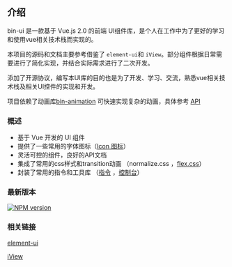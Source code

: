 ## 介绍

bin-ui 是一款基于 Vue.js 2.0 的前端 UI组件库，是个人在工作中为了更好的学习和使用vue相关技术栈而实现的。

本项目的源码和文档主要参考借鉴了 `element-ui`和
`iView`。部分组件根据日常需要进行了简化实现，并结合实际需求进行了二次开发。

添加了开源协议，编写本UI库的目的也是为了开发、学习、交流，熟悉vue相关技术栈及相关UI控件的实现和开发。

项目依赖了动画库[bin-animation](https://github.com/wangbin3162/bin-animation/) 可快速实现复杂的动画，具体参考
[API](https://wangbin3162.github.io/bin-animation-doc/)

### 概述

- 基于 Vue 开发的 UI 组件
- 提供了一些常用的字体图标（[Icon 图标](/#/icon)）
- 灵活可控的组件，良好的API文档
- 集成了常用的css样式和transition动画 （normalize.css
  ，[flex.css](/#/flex)）
- 封装了常用的指令和工具库 （[指令](/#/directive) ，[控制台](/#/console)）

### 最新版本

[![NPM version](https://img.shields.io/npm/v/bin-ui.svg)](https://www.npmjs.com/package/bin-ui)

### 相关链接

[element-ui](https://element.eleme.cn/)

[iView](https://www.iviewui.com/) 


